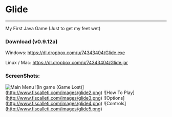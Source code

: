 # Glide
* * *
My First Java Game (Just to get my feet wet)

### Download (v0.9.12a)

Windows: https://dl.dropbox.com/u/74343404/Glide.exe 

Linux / Mac: https://dl.dropbox.com/u/74343404/Glide.jar

### ScreenShots: 
![Main Menu](http://www.fiscalleti.com/images/glide.png)
![In game (Game Lost)] (http://www.fiscalleti.com/images/glide2.png)
![How To Play] (http://www.fiscalleti.com/images/glide3.png)
![Options] (http://www.fiscalleti.com/images/glide4.png)
![Controls] (http://www.fiscalleti.com/images/glide5.png)

